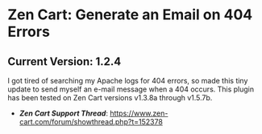 # Zen Cart: Generate an Email on 404 Errors

## Current Version: 1.2.4

I got tired of searching my Apache logs for 404 errors, so made this tiny update to send myself an e-mail message when a 404 occurs.  This plugin has been tested on Zen Cart versions v1.3.8a through v1.5.7b.

- _**Zen Cart Support Thread**_: https://www.zen-cart.com/forum/showthread.php?t=152378
